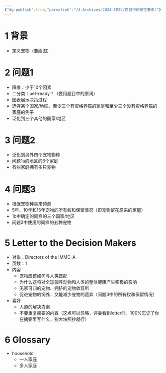 ```yaml
---
{"dg-publish":true,"permalink":"/4-Archives/2024-IM2C/题目中的硬性要求/"}
---
```


# 1 背景
- 定义宠物（要画图）
# 2 问题1
- 降维：少于10个因素
- 二分类：pet-ready？（要用题目中的原词）
- 图表展示决策过程
- 选择某个国家/地区，至少三个有资格养猫的家庭和至少三个没有资格养猫的家庭的例子
- 泛化到三个其他的国家/地区
# 3 问题2
- 泛化到另外四个宠物物种
- 问题1a的地区的6个家庭
- 有些家庭拥有多只宠物
# 4 问题3
- 根据宠物种类来预测
- 5年、10年和15年宠物的所有权和保留情况（即宠物留在原来的家庭）
- 1b中确定的同样的三个国家/地区
- 问题2中使用的同样的五种宠物
# 5 Letter to the Decision Makers
- 对象：Directors of the IMMC-A
- 页数：1
- 内容
	- 宠物应该如何与人类匹配
	- 为什么这将对全球驯养动物和人类的整体健康产生积极的影响
	- 无家可归的宠物、拥挤的宠物收容所
	- 促进宠物的饲养，又能减少宠物的遗弃（问题3中的所有权和保留情况）
- 喜好
	- 人道的解决方案
	- 不要重复摘要的内容（这点可以忽略，评委看到letter时，100%忘记了你在摘要里写什么，别大块照抄就行）
# 6 Glossary
- household
	- 一人家庭
	- 多人家庭
